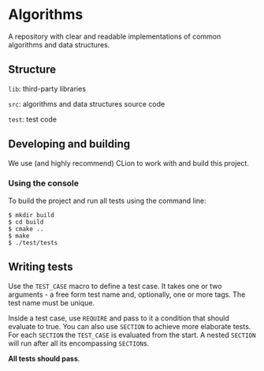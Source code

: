 # Algorithms

A repository with clear and readable implementations of common algorithms and data structures.

## Structure

`lib`: third-party libraries

`src`: algorithms and data structures source code

`test`: test code

## Developing and building

We use (and highly recommend) CLion to work with and build this project.

### Using the console

To build the project and run all tests using the command line:

    $ mkdir build
    $ cd build
    $ cmake ..
    $ make
    $ ./test/tests

## Writing tests

Use the `TEST_CASE` macro to define a test case. It takes one or two arguments - a free form test name and, optionally,
one or more tags. The test name must be unique.

Inside a test case, use `REQUIRE` and pass to it a condition that should evaluate to true. You can also use `SECTION` to
achieve more elaborate tests. For each `SECTION` the `TEST_CASE` is evaluated from the start. A nested `SECTION` will
run after all its encompassing `SECTION`s.

**All tests should pass**.

